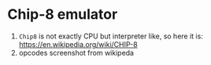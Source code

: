 # Chip-8 emulator 

1. `Chip8` is not exactly CPU but interpreter like, so here it is: https://en.wikipedia.org/wiki/CHIP-8
2. opcodes screenshot from wikipeda
